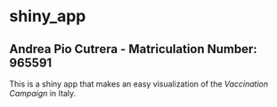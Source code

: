 # shiny_app
## Andrea Pio Cutrera - Matriculation Number: 965591

This is a shiny app that makes an easy visualization of the _Vaccination Campaign_ in Italy.

